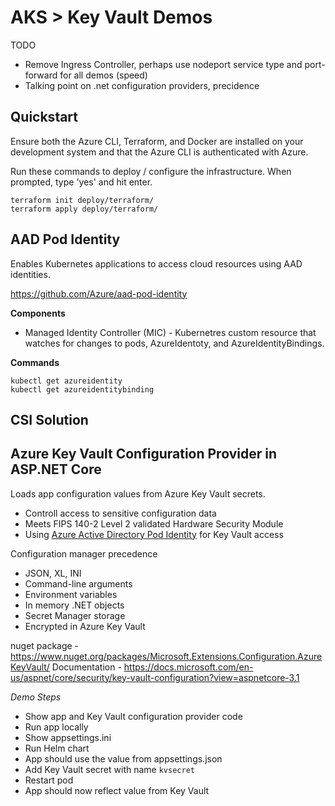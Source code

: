 # AKS > Key Vault Demos

TODO

- Remove Ingress Controller, perhaps use nodeport service type and port-forward for all demos (speed)
- Talking point on .net configuration providers, precidence

## Quickstart

Ensure both the Azure CLI, Terraform, and Docker are installed on your development system and that the Azure CLI is authenticated with Azure.

Run these commands to deploy / configure the infrastructure. When prompted, type 'yes' and hit enter.

```
terraform init deploy/terraform/
terraform apply deploy/terraform/
```

## AAD Pod Identity

Enables Kubernetes applications to access cloud resources using AAD identities.

https://github.com/Azure/aad-pod-identity

**Components**

- Managed Identity Controller (MIC) - Kubernetres custom resource that watches for changes to pods, AzureIdentoty, and AzureIdentityBindings.

**Commands**

```
kubectl get azureidentity
kubectl get azureidentitybinding
```

## CSI Solution

## Azure Key Vault Configuration Provider in ASP.NET Core

Loads app configuration values from Azure Key Vault secrets.

- Controll access to sensitive configuration data
- Meets FIPS 140-2 Level 2 validated Hardware Security Module
- Using [Azure Active Directory Pod Identity](https://github.com/Azure/aad-pod-identity) for Key Vault access


Configuration manager precedence

- JSON, XL, INI
- Command-line arguments
- Environment variables
- In memory .NET objects
- Secret Manager storage
- Encrypted in Azure Key Vault

nuget package - https://www.nuget.org/packages/Microsoft.Extensions.Configuration.AzureKeyVault/
Documentation - https://docs.microsoft.com/en-us/aspnet/core/security/key-vault-configuration?view=aspnetcore-3.1

*Demo Steps*

- Show app and Key Vault configuration provider code
- Run app locally
- Show appsettings.ini
- Run Helm chart
- App should use the value from appsettings.json
- Add Key Vault secret with name `kvsecret`
- Restart pod
- App should now reflect value from Key Vault